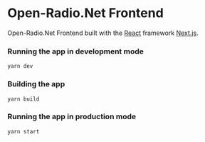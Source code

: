 # Open-Radio.Net Frontend

Open-Radio.Net Frontend built with the [React](https://reactjs.org) framework [Next.js](https://nextjs.org).

### Running the app in development mode

```
yarn dev
```

### Building the app

```
yarn build
```

### Running the app in production mode

```
yarn start
```

